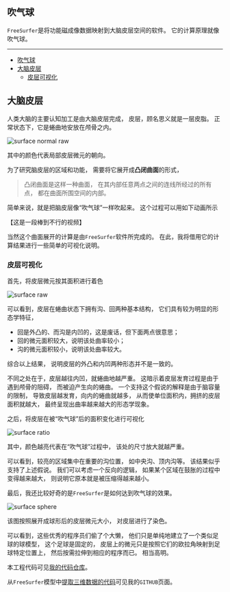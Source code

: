## 吹气球

`FreeSurfer`是将功能磁成像数据映射到大脑皮层空间的软件。
它的计算原理就像吹气球。

---

-   [吹气球](#吹气球)
-   [大脑皮层](#大脑皮层)
    -   [皮层可视化](#皮层可视化)

## 大脑皮层

人类大脑的主要认知加工是由大脑皮层完成，
皮层，顾名思义就是一层皮脂。
正常状态下，它是蜷曲地安放在颅骨之内。

![surface normal raw](./surface-normal-raw.png)

其中的颜色代表局部皮层微元的朝向。

为了研究脑皮层的区域和功能，
需要将它展开成**凸闭曲面**的形式，

> 凸闭曲面是这样一种曲面，
> 在其内部任意两点之间的连线所经过的所有点，
> 都在曲面所围空间的内部。

简单来说，就是把脑皮层像“吹气球”一样吹起来。
这个过程可以用如下动画所示

【这是一段棒到不行的视频】

当然这个曲面展开的计算是由`FreeSurfer`软件所完成的。
在此，我将借用它的计算结果进行一些简单的可视化说明。

### 皮层可视化

首先，将皮层微元按其面积进行着色

![surface raw](./surface-raw.png)

可以看到，皮层在蜷曲状态下拥有沟、回两种基本结构，
它们具有较为明显的形态学特征，

-   回是外凸的、而沟是内凹的，这是废话，但下面两点很意思；
-   回的微元面积较大，说明该处曲率较小；
-   沟的微元面积较小，说明该处曲率较大。

综合以上结果，
说明皮层的外凸和内凹两种形态并不是一致的。

不同之处在于，皮层越往内凹，就蜷曲地越严重。
这暗示着皮层发育过程是由于遇到颅骨的阻碍，
而被迫产生向的蜷曲。
一个支持这个假说的解释是由于脑容量的限制，
导致皮层越发育，向内的蜷曲就越多，
从而使单位面积内，拥挤的皮层面积就越大，
最终呈现出曲率越来越大的形态学现象。

之后，将皮层在被“吹气球”后的面积变化进行可视化

![surface ratio](./surface-ratio.png)

其中，颜色越亮代表在“吹气球”过程中，
该处的尺寸放大就越严重。

可以看到，较亮的区域集中在重要的沟位置，
如中央沟、顶内沟等。
该结果似乎支持了上述假说。
我们可以考虑一个反向的逻辑，
如果某个区域在鼓胀的过程中变得越来越大，
则说明它原本就是被压缩得越来越小。

最后，我还比较好奇的是`FreeSurfer`是如何达到吹气球的效果。

![surface sphere](./surface-sphere.png)

该图按照展开成球形后的皮层微元大小，
对皮层进行了染色。

可以看到，这些优秀的程序员们偷了个大懒，
他们只是单纯地建立了一个类似足球的球模型，
这个足球是固定的，
皮层上的微元只是按照它们的欧拉角映射到足球特定位置上，
然后按需拉伸到相应的程序而已。
相当高明。

本工程代码可见[我的代码仓库](https://observablehq.com/@listenzcc/free-surfer-cortex "我的代码仓库")。

从`FreeSurfer`模型中[提取三维数据的代码](https://github.com/listenzcc/extractFreeSurfer "提取三维数据的代码")可见我的`GITHUB`页面。
